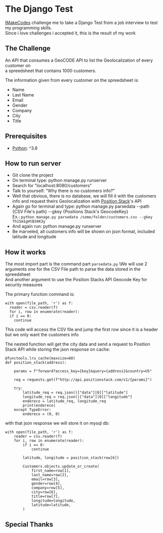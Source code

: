 # The Django Test

[IMakeCodes](https://github.com/imakecodes) challenge me to take a Django Test from a job interview to test my programming skills. \
Since i love challenges i accepted it, this is the result of my work

## The Challenge

An API that consumes a GeoCODE API to list the Geolocalization of every customer on\
a spreedsheet that contains 1000 customers. 

The information given from every customer on the spreedsheet is:

- Name
- Last Name
- Email
- Gender
- Company
- City
- Title

## 

## Prerequisites

- [Python](https://www.python.org/): ^3.8

## How to run server

- Git clone the project
- On terminal type: python manage.py runserver
- Search for "localhost:8080/customers"
- Talk to yourself: "Why there is no customers info?"
- Well that obvious, there is no database, we will fill it with the customers info and request theirs Geolocalization with [Position Stack](https://https://positionstack.com/)'s API
- Again go for terminal and type: python manage.py parsedata --path {CSV File's path} --gkey {Positions Stack's GeocodeKey} \
  Ex.: ```python manage.py parsedata /some/folder/customers.csv --gkey Th1Sm1gHtB34K3y```
- And again run: python manage.py runserver
- Be marveled, all customers info will be shown on json format, included latitude and longitude

## How it works

The most import part is the command part ```parsedata.py``` \We will use 2 arguments one for the CSV File path to parse the data stored in the spreedsheet \
And another argument to use the Position Stacks API Geocode Key for security measures

The primary function command is:

```
with open(file_path, 'r') as f:
  reader = csv.reader(f)
  for i, row in enumerate(reader):
  if i == 0:
    continue
```

This code will access the CSV file and jump the first row since it is a header but we only want the customers info

The nested function will get the city data and send a request to Position Stack API while storing the json response on cache:

```
@functools.lru_cache(maxsize=60)
def position_stack(address):

    params = f"forward?access_key={key}&query={address}&country=US"

    req = requests.get(f"http://api.positionstack.com/v1/{params}")

    try:
        latitude_req = req.json()["data"][0]["latitude"]
        longitude_req = req.json()["data"][0]["longitude"]
        endereco = latitude_req, longitude_req
        print(endereco)
    except TypeError:
        endereco = (0, 0)
```  

with that json response we will store it on mysql db:

```
with open(file_path, 'r') as f:
    reader = csv.reader(f)
    for i, row in enumerate(reader):
        if i == 0:
            continue

        latitude, longitude = position_stack(row[6])

        Customers.objects.update_or_create(
            first_name=row[1],
            last_name=row[2],
            email=row[3],
            gender=row[4],
            company=row[5],
            city=row[6],
            title=row[7],
            longitude=longitude,
            latitude=latitude,
        )
```

## Special Thanks
